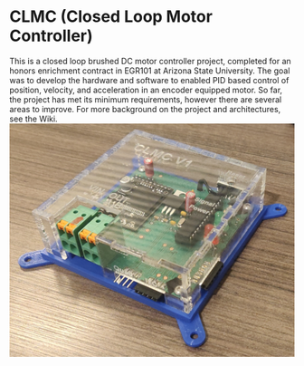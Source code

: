 # CLMC (Closed Loop Motor Controller)
This is a closed loop brushed DC motor controller project, completed for an honors enrichment contract in EGR101 at Arizona State University. The goal was to develop the hardware and software to enabled PID based control of position, velocity, and acceleration in an encoder equipped motor. So far, the project has met its minimum requirements, however there are several areas to improve. For more background on the project and architectures, see the Wiki.
<img src="https://github.com/kk6axq/CLMC/raw/master/media/Side%20View.jpg" alt="Board Photo" width="600">
